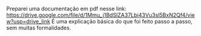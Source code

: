 Preparei uma documentação em pdf nesse link: https://drive.google.com/file/d/1Mmu_j1BdSlZA37Lbi43Vu3sl5BxN2Qf4/view?usp=drive_link
É uma explicação básica do que foi feito passo a passo, sem muitas formalidades.
